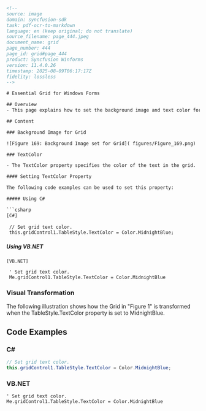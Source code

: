 ```html
<!--
source: image
domain: syncfusion-sdk
task: pdf-ocr-to-markdown
language: en (keep original; do not translate)
source_filename: page_444.jpeg
document_name: grid
page_number: 444
page_id: grid#page_444
product: Syncfusion Winforms
version: 11.4.0.26
timestamp: 2025-08-09T06:17:17Z
fidelity: lossless
-->

# Essential Grid for Windows Forms

## Overview
- This page explains how to set the background image and text color for a grid in Windows Forms.

## Content

### Background Image for Grid

![Figure 169: Background Image set for Grid]( figures/Figure_169.png)

### TextColor

- The TextColor property specifies the color of the text in the grid.

#### Setting TextColor Property

The following code examples can be used to set this property:

##### Using C#

```csharp
[C#]
 
 // Set grid text color.
 this.gridControl1.TableStyle.TextColor = Color.MidnightBlue;
```

##### Using VB.NET

```vb.net
[VB.NET]
 
 ' Set grid text color.
 Me.gridControl1.TableStyle.TextColor = Color.MidnightBlue
```

### Visual Transformation

The following illustration shows how the Grid in "Figure 1" is transformed when the TableStyle.TextColor property is set to MidnightBlue.

## Code Examples

### C#

```csharp
// Set grid text color.
this.gridControl1.TableStyle.TextColor = Color.MidnightBlue;
```

### VB.NET

```vb.net
' Set grid text color.
Me.gridControl1.TableStyle.TextColor = Color.MidnightBlue
```

<!-- tags: [windowsforms, grid, textcolor, backgroundimage, tablestyle] keywords: [Essential Grid, Windows Forms, TextColor, Background Image, TableStyle, C#, VB.NET, MidnightBlue] -->
```